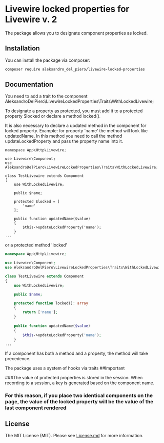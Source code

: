 # Livewire locked properties for Livewire v. 2

The package allows you to designate component properties as locked.

## Installation

You can install the package via composer:

``` bash
composer require aleksandro_del_piero/livewire-locked-properties
```

## Documentation

You need to add a trait to the component
AleksandroDelPiero\LivewireLockedProperties\Traits\WithLockedLivewire;

To designate a property as protected, 
you must add it to a protected property $locked or declare a method locked().

It is also necessary to declare a updated method in the component for locked property. 
Example: for property 'name' the method will look like updatedName.
In this method you need to call the method updateLockedProperty 
and pass the property name into it.

```phg
namespace App\Http\Livewire;

use Livewire\Component;
use AleksandroDelPiero\LivewireLockedProperties\Traits\WithLockedLivewire;

class TestLivewire extends Component
{
    use WithLockedLivewire;

    public $name;

    protected $locked = [
        'name'
    ];
    
    public function updatedName($value)
    {
        $this->updateLockedProperty('name');
    }
...
```

or a protected method 'locked'

```php 
namespace App\Http\Livewire;

use Livewire\Component;
use AleksandroDelPiero\LivewireLockedProperties\Traits\WithLockedLivewire;

class TestLivewire extends Component
{
    use WithLockedLivewire;

    public $name;

    protected function locked(): array
    {
        return ['name'];
    }
    
    public function updatedName($value)
    {
        $this->updateLockedProperty('name');
    }
...
```

If a component has both a method and a property, the method will take precedence.

The package uses a system of hooks via traits
##Important

###The value of protected properties is stored in the session. When recording to a session, a key is generated based on the component name.
### For this reason, if you place two identical components on the page, the value of the locked property will be the value of the last component rendered

## License

The MIT License (MIT). Please see [License.md](LICENSE.md) for more information.
